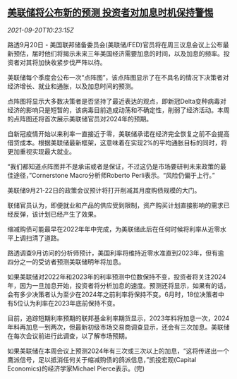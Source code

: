 <!--1632133861000-->
[美联储将公布新的预测 投资者对加息时机保持警惕](https://cn.reuters.com/article/us-fed-mce-forecast-0920-idCNKBS2GG0LB)
------

<div><i>2021-09-20T10:23:15Z</i></div><p>路透9月20日 - 美国联邦储备委员会(美联储/FED)官员将在周三议息会议上公布最新预估，届时他们将揭示未来三年美国经济需要加息的时间，以及加息的频率。投资者对其将加快收紧步伐严阵以待。</p><p>美联储每个季度会公布一次“点阵图”，该点阵图显示了在不具名的情况下决策者对经济增长、就业和通胀，以及加息时间的预测。</p><p>点阵图将显示大多数决策者是否坚持了最近表达的观点，即新冠Delta变种病毒对经济的影响只是短暂的，该病毒目前造成动荡和不确定性，削弱了经济活动。本周的点阵图还将首次展示美联储官员对2024年的预期。</p><p>自新冠疫情开始以来利率一直接近于零，美联储承诺在经济完全恢复之前不会提高借贷成本。根据美联储最新框架，这意味着在实现2%的平均通胀目标的同时，将更加重视实现最大就业。</p><p>“我们都知道点阵图并不是承诺或者是保证，不过这仍是市场要研判未来政策的最佳途径，”Cornerstone Macro分析师Roberto Perli表示。“风险仍偏于上行。”</p><p>美联储9月21-22日的政策会议预计将打开削减其月度购债规模的大门。</p><p>联储官员认为，即便就业和产品的供应受到限制，资产购买计划直接影响的需求已经反弹，该计划已经产生了效果。</p><p>缩减购债可能最早在2022年年中完成，为美联储此后在任何时候将利率从近零水平上调扫清了道路。</p><p>路透调查9月访问的分析师预计，美国利率将维持近零水准直到2023年，但有逾四分之一的受访者预测美联储明年将加息。</p><p>如果美联储对2022年和2023年的利率预测中位数保持不变，投资者将关注2024年，因为一旦加息开始，投资者将分析加息的速度。预测还将显示，如果有的话，会有多少决策者认为至少在2024年之前利率将保持不变。6月时，18位决策者中有5位认为利率在2023年底前保持不变。</p><p>目前，追踪短期利率预期的联邦基金利率期货显示，2023年料将加息一次，2024年料再加息一到两次，但最新初级市场交易商调查显示，还会有三次加息。美联储在每次会议前进行此调查，以了解市场预期。</p><p>如果美联储在本周会议上预测2024年有三次或三次以上的加息，“这将传递出一个鹰派信号，足以抵消任何关于缩减购债的鸽派信息，”凯投宏观(Capital Economics)的经济学家Michael Pierce表示。(完)</p>
